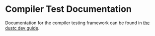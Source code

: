 # Compiler Test Documentation

Documentation for the compiler testing framework can be found in
[the dustc dev guide](https://dustc-dev-guide.dust-lang.org/tests/intro.html).
